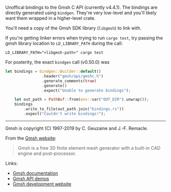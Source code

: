 Unoffical bindings to the Gmsh C API (currently v4.4.1).
The bindings are directly generated using `bindgen`.
They're very low-level and you'll likely want them wrapped in a higher-level crate.

You'll need a copy of the Gmsh SDK library (`libgmsh`) to link with.  

If you're getting linker errors when trying to run `cargo test`, try passing 
the gmsh library location to `LD_LIBRARY_PATH` during the call: 

```shell
LD_LIBRARY_PATH="<libgmsh-path>" cargo test
```

For posterity, the exact `bindgen` call (v0.50.0) was 
```rust
let bindings = bindgen::Builder::default()
                .header("gmsh/api/gmshc.h")
                .generate_comments(true)
                .generate()
                .expect("Unable to generate bindings");

    let out_path = PathBuf::from(env::var("OUT_DIR").unwrap());
    bindings
        .write_to_file(out_path.join("bindings.rs"))
        .expect("Couldn't write bindings!");
``` 

---------------------

Gmsh is copyright (C) 1997-2019 by C. Geuzaine and J.-F. Remacle.

From the [Gmsh website](http://gmsh.info/): 
> Gmsh is a free 3D finite element mesh generator with a built-in CAD engine and post-processor.


Links: 
* [Gmsh documentation](http://gmsh.info/doc/texinfo/gmsh.html)
* [Gmsh API demos](https://gitlab.onelab.info/gmsh/gmsh/blob/master/demos/api/README.txt)
* [Gmsh development website](https://gitlab.onelab.info/gmsh/gmsh)
